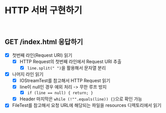 # HTTP 서버 구현하기

<br/>

## GET /index.html 응답하기

- [x] 첫번째 라인(Request URI) 읽기
    - [x] HTTP Request의 첫번째 라인에서 Request URI 추출
        - [x] `line.split(" ")`을 활용해서 문자열 분리
- [x] 나머지 라인 읽기
    - [x] IOStreamTest를 참고해서 HTTP Request 읽기
    - [x] line이 null인 경우 예외 처리 -> 무한 루프 방지
        - [x] `if (line == null) { return; }`
    - [x] Header 마지막은 `while (!"".equals(line)) {}`으로 확인 가능
- [x] FileTest를 참고해서 요청 URL에 해당되는 파일을 resources 디렉토리에서 읽기
